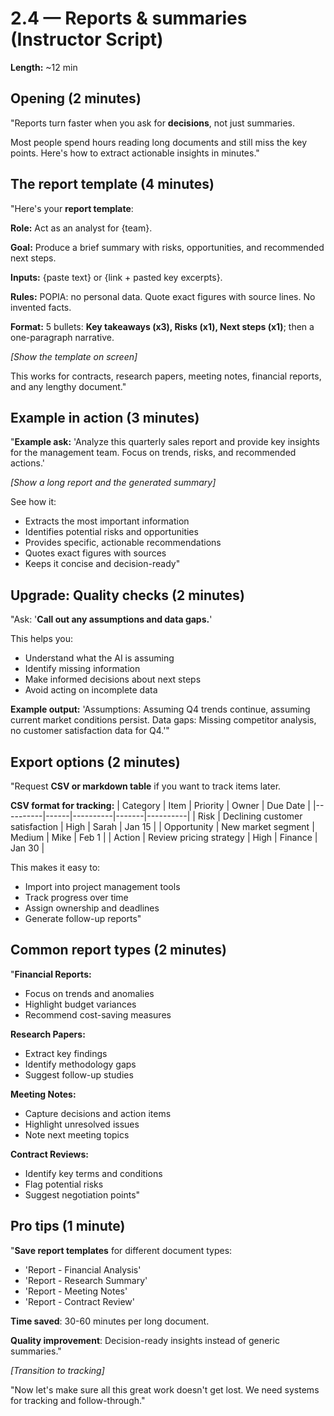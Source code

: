# 2.4 — Reports & summaries (Instructor Script)

**Length:** ~12 min

## Opening (2 minutes)

"Reports turn faster when you ask for **decisions**, not just summaries.

Most people spend hours reading long documents and still miss the key points. Here's how to extract actionable insights in minutes."

## The report template (4 minutes)

"Here's your **report template**:

**Role:** Act as an analyst for {team}.

**Goal:** Produce a brief summary with risks, opportunities, and recommended next steps.

**Inputs:** {paste text} or {link + pasted key excerpts}.

**Rules:** POPIA: no personal data. Quote exact figures with source lines. No invented facts.

**Format:** 5 bullets: **Key takeaways (x3), Risks (x1), Next steps (x1)**; then a one-paragraph narrative.

_[Show the template on screen]_

This works for contracts, research papers, meeting notes, financial reports, and any lengthy document."

## Example in action (3 minutes)

"**Example ask:**
'Analyze this quarterly sales report and provide key insights for the management team. Focus on trends, risks, and recommended actions.'

_[Show a long report and the generated summary]_

See how it:

- Extracts the most important information
- Identifies potential risks and opportunities
- Provides specific, actionable recommendations
- Quotes exact figures with sources
- Keeps it concise and decision-ready"

## Upgrade: Quality checks (2 minutes)

"Ask: '**Call out any assumptions and data gaps.**'

This helps you:

- Understand what the AI is assuming
- Identify missing information
- Make informed decisions about next steps
- Avoid acting on incomplete data

**Example output:**
'Assumptions: Assuming Q4 trends continue, assuming current market conditions persist. Data gaps: Missing competitor analysis, no customer satisfaction data for Q4.'"

## Export options (2 minutes)

"Request **CSV or markdown table** if you want to track items later.

**CSV format for tracking:**
| Category | Item | Priority | Owner | Due Date |
|----------|------|----------|-------|----------|
| Risk | Declining customer satisfaction | High | Sarah | Jan 15 |
| Opportunity | New market segment | Medium | Mike | Feb 1 |
| Action | Review pricing strategy | High | Finance | Jan 30 |

This makes it easy to:

- Import into project management tools
- Track progress over time
- Assign ownership and deadlines
- Generate follow-up reports"

## Common report types (2 minutes)

"**Financial Reports:**

- Focus on trends and anomalies
- Highlight budget variances
- Recommend cost-saving measures

**Research Papers:**

- Extract key findings
- Identify methodology gaps
- Suggest follow-up studies

**Meeting Notes:**

- Capture decisions and action items
- Highlight unresolved issues
- Note next meeting topics

**Contract Reviews:**

- Identify key terms and conditions
- Flag potential risks
- Suggest negotiation points"

## Pro tips (1 minute)

"**Save report templates** for different document types:

- 'Report - Financial Analysis'
- 'Report - Research Summary'
- 'Report - Meeting Notes'
- 'Report - Contract Review'

**Time saved**: 30-60 minutes per long document.

**Quality improvement**: Decision-ready insights instead of generic summaries."

_[Transition to tracking]_

"Now let's make sure all this great work doesn't get lost. We need systems for tracking and follow-through."
